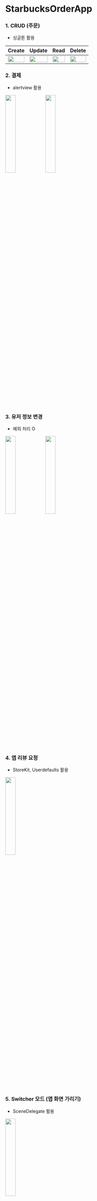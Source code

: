 # StarbucksOrderApp

### 1. CRUD (주문)
- 싱글톤 활용

| Create | Update | Read | Delete |
| :-: | :-: | :-: | :-: |
| <img width="100%" src="https://user-images.githubusercontent.com/70887135/147216434-fcf5c8dc-21f9-46d5-8c3f-b7df2441f8a7.gif"/></b> | <img width="100%" src="https://user-images.githubusercontent.com/70887135/147216774-0be91246-b6b2-4b1b-a386-11c60e6e85aa.gif"/></b> | <img width="100%" src="https://user-images.githubusercontent.com/70887135/147219094-07ba75fa-f621-4992-a28c-b11f139317a0.gif"/></b> | <img width="100%" src="https://user-images.githubusercontent.com/70887135/147216923-03ed19bc-83d5-4d2a-9aeb-93ff42e65b03.gif"/></b> |


### 2. 결제
- alertview 활용

<img width="25%" src="https://user-images.githubusercontent.com/70887135/147216991-49c7157d-0663-4608-9db9-e06feb095aa7.png"/><img width="25%" src="https://user-images.githubusercontent.com/70887135/147217048-f0ed309a-ae8d-49fd-ae1c-c7cfb7118930.png"/>

### 3. 유저 정보 변경
- 예외 처리 O

<img width="25%" src="https://user-images.githubusercontent.com/70887135/147217183-b1f50bdc-e237-48cf-85f8-4d0da518615f.png"/><img width="25%" src="https://user-images.githubusercontent.com/70887135/147217190-f279bfe6-8ada-41e5-9297-46ce260129ab.png"/>

### 4. 앱 리뷰 요청
- StoreKit, Userdefaults 활용
<img width="25%" src="https://user-images.githubusercontent.com/70887135/147217302-a8f07212-598a-471f-bcb7-aeaadc60a931.png"/>


### 5. Switcher 모드 (앱 화면 가리기)
- SceneDelegate 활용
<img width="25%" src="https://user-images.githubusercontent.com/70887135/147217382-13fddf87-d8e6-4614-af40-385cde032c5d.png"/>
